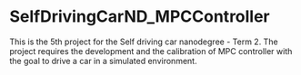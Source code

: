 # SelfDrivingCarND_MPCController
This is the 5th project for the Self driving car nanodegree - Term 2. The project requires the development and the calibration of MPC controller with the goal to drive a car in a simulated environment.  
